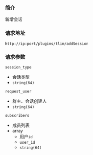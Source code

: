 ### 简介
新增会话

### 请求地址

`http://ip:port/plugins/tlim/addSession`

### 请求参数


`session_type`
- 会话类型
- `string(64)`

`request_user`
- 群主、会话创建人
- `string(64)`

`subscribers`
- 成员列表
- array
  - 用户`id`
  - `user_id`
  - `string(64)`
